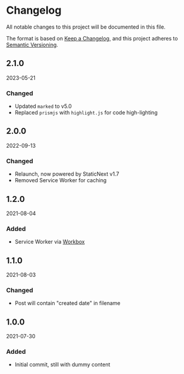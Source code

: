 # Changelog

All notable changes to this project will be documented in this file.

The format is based on [Keep a Changelog](https://keepachangelog.com/en/1.0.0/),
and this project adheres to [Semantic Versioning](https://semver.org/spec/v2.0.0.html).

## 2.1.0

2023-05-21

### Changed

- Updated `marked` to v5.0
- Replaced `prismjs` with `highlight.js` for code high-lighting

## 2.0.0

2022-09-13

### Changed

- Relaunch, now powered by StaticNext v1.7
- Removed Service Worker for caching

## 1.2.0

2021-08-04

### Added

- Service Worker via [Workbox](https://developers.google.com/web/tools/workbox)

## 1.1.0

2021-08-03

### Changed

- Post will contain "created date" in filename

## 1.0.0

2021-07-30

### Added

- Initial commit, still with dummy content
